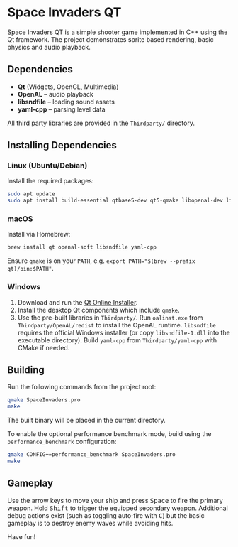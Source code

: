 # Space Invaders QT

Space Invaders QT is a simple shooter game implemented in C++ using the Qt framework. The project demonstrates sprite based rendering, basic physics and audio playback.

## Dependencies

- **Qt** (Widgets, OpenGL, Multimedia)
- **OpenAL** – audio playback
- **libsndfile** – loading sound assets
- **yaml-cpp** – parsing level data

All third party libraries are provided in the `Thirdparty/` directory.


## Installing Dependencies

### Linux (Ubuntu/Debian)
Install the required packages:
```bash
sudo apt update
sudo apt install build-essential qtbase5-dev qt5-qmake libopenal-dev libsndfile1-dev libyaml-cpp-dev
```

### macOS
Install via Homebrew:
```bash
brew install qt openal-soft libsndfile yaml-cpp
```
Ensure `qmake` is on your `PATH`, e.g. `export PATH="$(brew --prefix qt)/bin:$PATH"`.

### Windows
1. Download and run the [Qt Online Installer](https://www.qt.io/download).
2. Install the desktop Qt components which include `qmake`.
3. Use the pre-built libraries in `Thirdparty/`.
   Run `oalinst.exe` from `Thirdparty/OpenAL/redist` to install the OpenAL runtime.
   `libsndfile` requires the official Windows installer (or copy `libsndfile-1.dll` into the executable directory).
   Build `yaml-cpp` from `Thirdparty/yaml-cpp` with CMake if needed.

## Building

Run the following commands from the project root:

```bash
qmake SpaceInvaders.pro
make
```

The built binary will be placed in the current directory.

To enable the optional performance benchmark mode, build using the
`performance_benchmark` configuration:

```bash
qmake CONFIG+=performance_benchmark SpaceInvaders.pro
make
```

## Gameplay

Use the arrow keys to move your ship and press <kbd>Space</kbd> to fire the primary weapon. Hold <kbd>Shift</kbd> to trigger the equipped secondary weapon. Additional debug actions exist (such as toggling auto‑fire with <kbd>C</kbd>) but the basic gameplay is to destroy enemy waves while avoiding hits.

Have fun!


